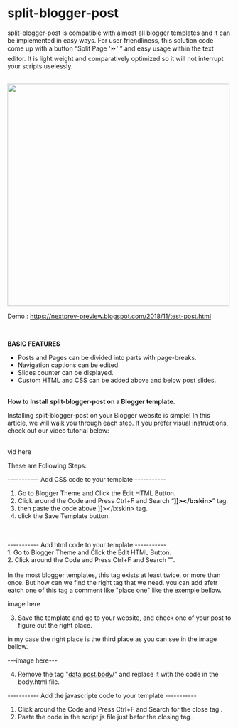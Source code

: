 # split-blogger-post


split-blogger-post is compatible with almost all blogger templates and it can be implemented in easy ways. For user friendliness, this solution code come up with a button “Split Page '⏩' ” and easy usage within the text editor. It is light weight and comparatively optimized so it will not interrupt your scripts uselessly.

<br>
<img src="https://1.bp.blogspot.com/-SNY-Z4N4Zwk/XxHRiEjRihI/AAAAAAAACMY/pWBGf5GzDR02MXKGH975lfSgcYP7IHA9gCLcBGAsYHQ/s1600/anonce2.png" width="500"/>

<br>

Demo : https://nextprev-preview.blogspot.com/2018/11/test-post.html

<br>

<b>BASIC FEATURES</b><br>
- Posts and Pages can be divided into parts with page-breaks.<br>
- Navigation captions can be edited.<br>
- Slides counter can be displayed.<br>
- Custom HTML and CSS can be added above and below post slides.<br>

<br>
<b>How to Install split-blogger-post on a Blogger template.</b>

<br>

Installing split-blogger-post on your Blogger website is simple! In this article, we will walk you through each step. If you prefer visual instructions, check out our video tutorial below:

<br>
vid here
<br>

These are Following Steps:<br>

----------- Add CSS code to your template -----------<br>
 1. Go to Blogger Theme and Click the Edit HTML Button.<br>
 2. Click around the Code and Press Ctrl+F and Search “<B>]]></b:skin></B>” tag.<br>
 3. then paste the code above ]]></b:skin> tag. <br>
 4. click the Save Template button.<br>
 <br>
 <br>
----------- Add html code to your template -----------<br>
1. Go to Blogger Theme and Click the Edit HTML Button.<br>
2. Click around the Code and Press Ctrl+F and Search "<data:post.body/>".<br><br>
In the most blogger templates, this tag exists at least twice, or more than once. But how can we find the right tag that we need. you can add afetr eatch one of this tag a comment like "place one" like the exemple bellow.<br>
 
image here<br>

3. Save the template and go to your website, and check one of your post to figure out the right place.<br>

in my case the right place is the third place as you can see in the image bellow.<br>

---image here---<br>


4. Remove the tag "<data:post.body/>" and replace it with the code in the body.html file.<br>


----------- Add the javascripte code to your template -----------<br>

1. Click around the Code and Press Ctrl+F and Search for the close tag </body>. <br>
2. Paste the code in the script.js file just befor the closing tag </body>. <br>









